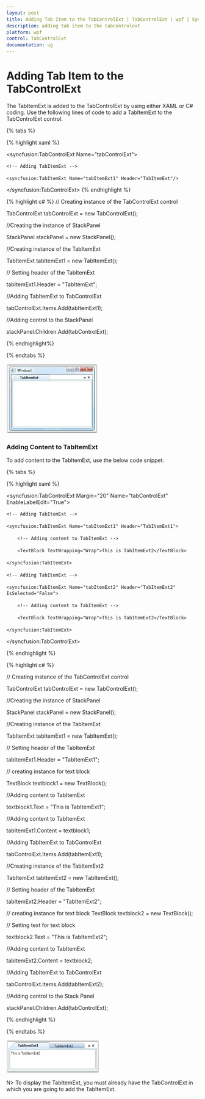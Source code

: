 ```yaml
---
layout: post
title: Adding Tab Item to the TabControlExt | TabControlExt | wpf | Syncfusion
description: adding tab item to the tabcontrolext
platform: wpf
control: TabControlExt
documentation: ug
---
```


# Adding Tab Item to the TabControlExt

The TabItemExt is added to the TabControlExt by using either XAML or C# coding. Use the following lines of code to add a TabItemExt to the TabControlExt control.

{% tabs %}

{% highlight xaml %}

<!-- Adding TabControlExt -->

<syncfusion:TabControlExt Name="tabControlExt">



    <!-- Adding TabItemExt -->

    <syncfusion:TabItemExt Name="tabItemExt1" Header="TabItemExt"/>

</syncfusion:TabControlExt>
{% endhighlight %}




{% highlight c# %}
// Creating instance of the TabControlExt control

TabControlExt tabControlExt = new TabControlExt();



//Creating the instance of StackPanel

StackPanel stackPanel = new StackPanel();



//Creating instance of the TabItemExt 

TabItemExt tabItemExt1 = new TabItemExt();



// Setting header of the TabItemExt

tabItemExt1.Header = "TabItemExt";



//Adding TabItemExt to TabControlExt

tabControlExt.Items.Add(tabItemExt1);



//Adding control to the StackPanel

stackPanel.Children.Add(tabControlExt);

{% endhighlight%}

{% endtabs %}

![](Adding-Tab-Item-to-the-TabControlExt_images/Adding-Tab-Item-to-the-TabControlExt_img1.jpeg)

### Adding Content to TabItemExt

To add content to the TabItemExt, use the below code snippet.

{% tabs %}

{% highlight xaml %}

<!-- Adding TabControlExt with CloseButtonType is Both -->

<syncfusion:TabControlExt Margin="20" Name="tabControlExt" EnableLabelEdit="True">

    <!-- Adding TabItemExt -->

    <syncfusion:TabItemExt Name="tabItemExt1" Header="TabItemExt1">

        <!-- Adding content to TabItemExt -->

        <TextBlock TextWrapping="Wrap">This is TabItemExt2</TextBlock>

    </syncfusion:TabItemExt>

    <!-- Adding TabItemExt -->

    <syncfusion:TabItemExt Name="tabItemExt2" Header="TabItemExt2" IsSelected="False">

        <!-- Adding content to TabItemExt -->

        <TextBlock TextWrapping="Wrap">This is TabItemExt2</TextBlock>

    </syncfusion:TabItemExt>

</syncfusion:TabControlExt>

{% endhighlight %}

{% highlight c# %}

// Creating instance of the TabControlExt control

TabControlExt tabControlExt = new TabControlExt();

//Creating the instance of StackPanel

StackPanel stackPanel = new StackPanel();

//Creating instance of the TabItemExt 

TabItemExt tabItemExt1 = new TabItemExt();

// Setting header of the TabItemExt

tabItemExt1.Header = "TabItemExt1";

// creating instance for text block

TextBlock textblock1 = new TextBlock();

//Adding content to TabItemExt

textblock1.Text = "This is TabItemExt1";

//Adding content to TabItemExt

tabItemExt1.Content = textblock1;

//Adding TabItemExt to TabControlExt

tabControlExt.Items.Add(tabItemExt1);

//Creating instance of the TabItemExt2 

TabItemExt tabItemExt2 = new TabItemExt();

// Setting header of the TabItemExt

tabItemExt2.Header = "TabItemExt2";

// creating instance for text block
TextBlock textblock2 = new TextBlock();

// Setting text for text block

textblock2.Text = "This is TabItemExt2";

//Adding content to TabItemExt

tabItemExt2.Content = textblock2;

//Adding TabItemExt to TabControlExt

tabControlExt.Items.Add(tabItemExt2);

//Adding control to the Stack Panel

stackPanel.Children.Add(tabControlExt);
 
{% endhighlight %}

{% endtabs %}

![](Adding-Tab-Item-to-the-TabControlExt_images/Adding-Tab-Item-to-the-TabControlExt_img2.jpeg)

N> To display the TabItemExt, you must already have the TabControlExt in which you are going to add the TabItemExt.
